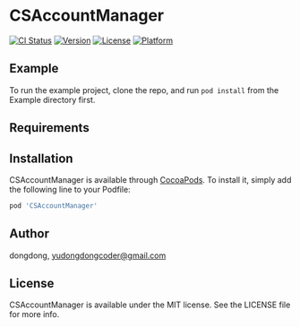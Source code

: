 # CSAccountManager

[![CI Status](https://img.shields.io/travis/dongdong/CSAccountManager.svg?style=flat)](https://travis-ci.org/dongdong/CSAccountManager)
[![Version](https://img.shields.io/cocoapods/v/CSAccountManager.svg?style=flat)](https://cocoapods.org/pods/CSAccountManager)
[![License](https://img.shields.io/cocoapods/l/CSAccountManager.svg?style=flat)](https://cocoapods.org/pods/CSAccountManager)
[![Platform](https://img.shields.io/cocoapods/p/CSAccountManager.svg?style=flat)](https://cocoapods.org/pods/CSAccountManager)

## Example

To run the example project, clone the repo, and run `pod install` from the Example directory first.

## Requirements

## Installation

CSAccountManager is available through [CocoaPods](https://cocoapods.org). To install
it, simply add the following line to your Podfile:

```ruby
pod 'CSAccountManager'
```

## Author

dongdong, yudongdongcoder@gmail.com

## License

CSAccountManager is available under the MIT license. See the LICENSE file for more info.
